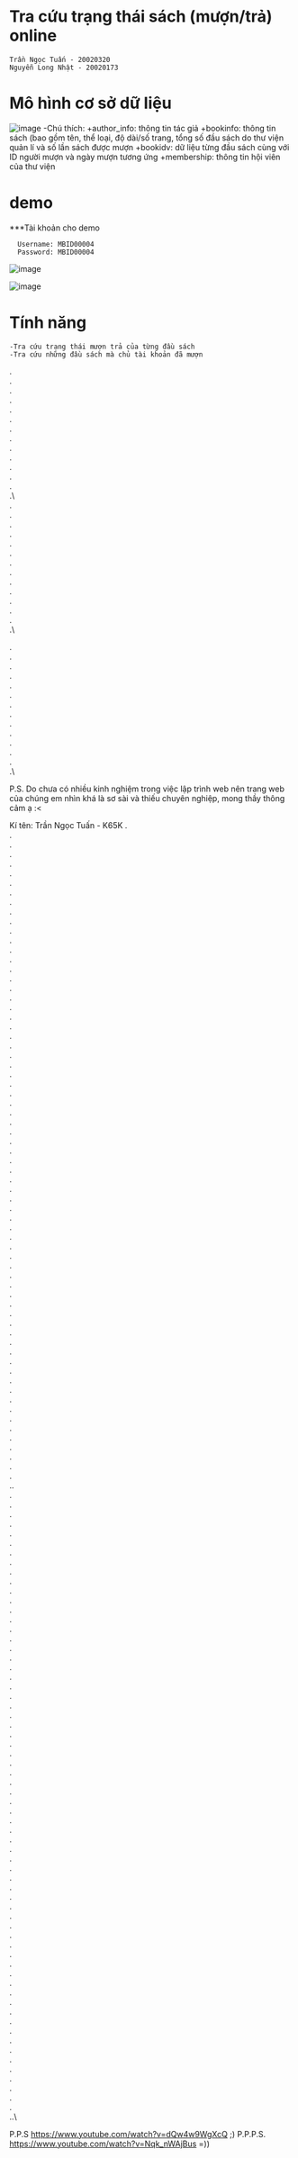 # Tra cứu trạng thái sách (mượn/trả) online
    Trần Ngọc Tuấn - 20020320
    Nguyễn Long Nhật - 20020173
# Mô hình cơ sở dữ liệu
  ![image](https://user-images.githubusercontent.com/105979341/172461988-4b5e5248-ea56-4d2d-8e51-b69ed342b09f.png)
 -Chú thích:
    +author_info: thông tin tác giả
    +bookinfo: thông tin sách (bao gồm tên, thể loại, độ dài/số trang, tổng số đầu sách do thư viện quản lí và số lần sách được mượn 
    +bookidv: dữ liệu từng đầu sách cùng với ID người mượn và ngày mượn tương ứng
    +membership: thông tin hội viên của thư viện
# demo
***Tài khoản cho demo

      Username: MBID00004
      Password: MBID00004
  ![image](https://user-images.githubusercontent.com/105979341/172463285-f48bbf76-6e35-4639-be22-fe03bc07627d.png)
  
  ![image](https://user-images.githubusercontent.com/105979341/172463403-4795d611-3978-4ebd-8f83-6f987856d5d6.png)
  
  # Tính năng
    -Tra cứu trạng thái mượn trả của từng đầu sách 
    -Tra cứu những đầu sách mà chủ tài khoản đã mượn
    
   
 .\
.\
.\
.\
.\
.\
.\
.\
.\
.\
.\
.\
.\
.\   
.\
.\
.\
.\
.\
.\
.\
.\
.\
.\
.\
.\
.\
.\
    
.\
.\
.\
.\
.\
.\
.\
.\
.\
.\
.\
.\
.\
.\

   

    
    


    






P.S. Do chưa có nhiều kinh nghiệm trong việc lập trình web nên trang web của chúng em nhìn khá là sơ sài và thiếu chuyên nghiệp, mong thầy thông cảm ạ :<

Kí tên: Trần Ngọc Tuấn - K65K
.\
.\
.\
.\
.\
.\
.\
.\
.\
.\
.\
.\
.\
.\
.\
.\
.\
.\
.\
.\
.\
.\
.\
.\
.\
.\
.\
.\
.\
.\
.\
.\
.\
.\
.\
.\
.\
.\
.\
.\
.\
.\
.\
.\
.\
.\
.\
.\
.\
.\
.\
.\
.\
.\
.\
.\
.\
.\
.\
.\
.\
.\
.\
.\
.\
.\
.\
.\
.\
.\.\
.\
.\
.\
.\
.\
.\
.\
.\
.\
.\
.\
.\
.\
.\
.\
.\
.\
.\
.\
.\
.\
.\
.\
.\
.\
.\
.\
.\
.\
.\
.\
.\
.\
.\
.\
.\
.\
.\
.\
.\
.\
.\
.\
.\
.\
.\
.\
.\
.\
.\
.\
.\
.\
.\
.\
.\
.\
.\
.\
.\
.\
.\
.\
.\
.\
.\.\
        













































P.P.S https://www.youtube.com/watch?v=dQw4w9WgXcQ ;)
P.P.P.S. https://www.youtube.com/watch?v=Nqk_nWAjBus =))
    
